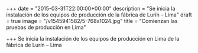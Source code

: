 +++
date = "2015-03-31T22:00:00+00:00"
description = "Se inicia la instalación de los equipos de producción de la fábrica de Lurín – Lima"
draft = true
image = "/v1545941582/5-768x1024.jpg"
title = "Comienzan las pruebas de producción en Lima"

+++
Se inicia la instalación de los equipos de producción en Lima de la fábrica de Lurín – Lima